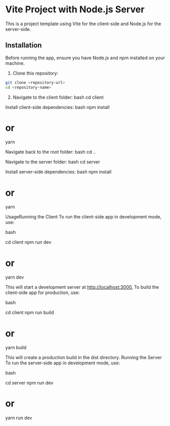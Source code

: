 # Vite Project with Node.js Server

This is a project template using Vite for the client-side and Node.js for the server-side.

## Installation

Before running the app, ensure you have Node.js and npm installed on your machine.

1. Clone this repository:

```bash
git clone <repository-url>
cd <repository-name>
```
2. Navigate to the client folder:
bash
cd client

Install client-side dependencies:
bash
npm install
# or
yarn

Navigate back to the root folder:
bash
cd ..

Navigate to the server folder:
bash
cd server

Install server-side dependencies:
bash
npm install
# or
yarn

UsageRunning the Client
To run the client-side app in development mode, use:

bash

cd client
npm run dev
# or
yarn dev

This will start a development server at [http://localhost:3000.](http://localhost:5173/)
To build the client-side app for production, use:

bash

cd client
npm run build
# or
yarn build

This will create a production build in the dist directory.
Running the Server
To run the server-side app in development mode, use:

bash

cd server
npm run dev
# or
yarn run dev
